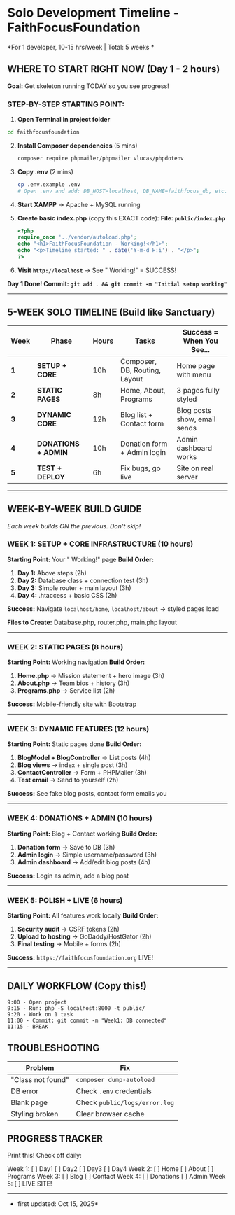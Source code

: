 # Solo Development Timeline - FaithFocusFoundation

*For 1 developer, 10-15 hrs/week | Total: 5 weeks *

## **WHERE TO START RIGHT NOW** (Day 1 - 2 hours)

**Goal:** Get skeleton running TODAY so you see progress!

### **STEP-BY-STEP STARTING POINT:**

1. **Open Terminal in project folder**




```bash
cd faithfocusfoundation
```

2. **Install Composer dependencies** (5 mins)
   
   ```bash
   composer require phpmailer/phpmailer vlucas/phpdotenv
   ```

3. **Copy .env** (2 mins)
   
   ```bash
   cp .env.example .env
   # Open .env and add: DB_HOST=localhost, DB_NAME=faithfocus_db, etc.
   ```

4. **Start XAMPP** → Apache + MySQL running

5. **Create basic index.php** (copy this EXACT code):
   **File: `public/index.php`**
   
   ```php
   <?php
   require_once '../vendor/autoload.php';
   echo "<h1>FaithFocusFoundation - Working!</h1>";
   echo "<p>Timeline started: " . date('Y-m-d H:i') . "</p>";
   ?>
   ```

6. **Visit `http://localhost`** → See " Working!" = SUCCESS!

**Day 1 Done! Commit: `git add . && git commit -m "Initial setup working"`**

---

## **5-WEEK SOLO TIMELINE** (Build like Sanctuary)

| Week  | Phase                 | Hours | Tasks                         | Success = When You See...    |
| ----- | --------------------- | ----- | ----------------------------- | ---------------------------- |
| **1** | **SETUP + CORE**      | 10h   | Composer, DB, Routing, Layout | Home page with menu          |
| **2** | **STATIC PAGES**      | 8h    | Home, About, Programs         | 3 pages fully styled         |
| **3** | **DYNAMIC CORE**      | 12h   | Blog list + Contact form      | Blog posts show, email sends |
| **4** | **DONATIONS + ADMIN** | 10h   | Donation form + Admin login   | Admin dashboard works        |
| **5** | **TEST + DEPLOY**     | 6h    | Fix bugs, go live             | Site on real server          |

---

## **WEEK-BY-WEEK BUILD GUIDE**

*Each week builds ON the previous. Don't skip!*

### **WEEK 1: SETUP + CORE INFRASTRUCTURE** (10 hours)

**Starting Point:** Your " Working!" page
**Build Order:**

1. **Day 1:** Above steps (2h)
2. **Day 2:** Database class + connection test (3h)
3. **Day 3:** Simple router + main layout (3h)
4. **Day 4:** .htaccess + basic CSS (2h)

**Success:** Navigate `localhost/home`, `localhost/about` → styled pages load

**Files to Create:** Database.php, router.php, main.php layout

---

### **WEEK 2: STATIC PAGES** (8 hours)

**Starting Point:** Working navigation
**Build Order:**

1. **Home.php** → Mission statement + hero image (3h)
2. **About.php** → Team bios + history (3h)
3. **Programs.php** → Service list (2h)

**Success:** Mobile-friendly site with Bootstrap

---

### **WEEK 3: DYNAMIC FEATURES** (12 hours)

**Starting Point:** Static pages done
**Build Order:**

1. **BlogModel + BlogController** → List posts (4h)
2. **Blog views** → index + single post (3h)
3. **ContactController** → Form + PHPMailer (3h)
4. **Test email** → Send to yourself (2h)

**Success:** See fake blog posts, contact form emails you

---

### **WEEK 4: DONATIONS + ADMIN** (10 hours)

**Starting Point:** Blog + Contact working
**Build Order:**

1. **Donation form** → Save to DB (3h)
2. **Admin login** → Simple username/password (3h)
3. **Admin dashboard** → Add/edit blog posts (4h)

**Success:** Login as admin, add a blog post

---

### **WEEK 5: POLISH + LIVE** (6 hours)

**Starting Point:** All features work locally
**Build Order:**

1. **Security audit** → CSRF tokens (2h)
2. **Upload to hosting** → GoDaddy/HostGator (2h)
3. **Final testing** → Mobile + forms (2h)

**Success:** `https://faithfocusfoundation.org` LIVE!

---

## **DAILY WORKFLOW** (Copy this!)

```
9:00 - Open project
9:15 - Run: php -S localhost:8000 -t public/
9:20 - Work on 1 task
11:00 - Commit: git commit -m "Week1: DB connected"
11:15 - BREAK
```

## **TROUBLESHOOTING**

| Problem           | Fix                           |
| ----------------- | ----------------------------- |
| "Class not found" | `composer dump-autoload`      |
| DB error          | Check `.env` credentials      |
| Blank page        | Check `public/logs/error.log` |
| Styling broken    | Clear browser cache           |

## **PROGRESS TRACKER**

Print this! Check off daily:

Week 1: [ ] Day1 [ ] Day2 [ ] Day3 [ ] Day4
Week 2: [ ] Home [ ] About [ ] Programs
Week 3: [ ] Blog [ ] Contact
Week 4: [ ] Donations [ ] Admin
Week 5: [ ] LIVE SITE! 

---

* first updated: Oct 15, 2025*




